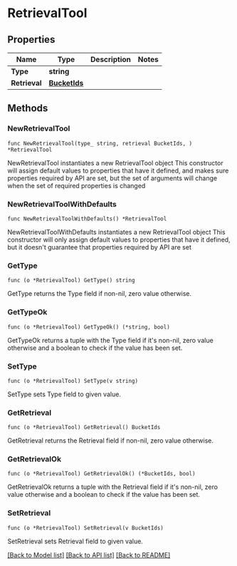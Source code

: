 # RetrievalTool

## Properties

Name | Type | Description | Notes
------------ | ------------- | ------------- | -------------
**Type** | **string** |  | 
**Retrieval** | [**BucketIds**](BucketIds.md) |  | 

## Methods

### NewRetrievalTool

`func NewRetrievalTool(type_ string, retrieval BucketIds, ) *RetrievalTool`

NewRetrievalTool instantiates a new RetrievalTool object
This constructor will assign default values to properties that have it defined,
and makes sure properties required by API are set, but the set of arguments
will change when the set of required properties is changed

### NewRetrievalToolWithDefaults

`func NewRetrievalToolWithDefaults() *RetrievalTool`

NewRetrievalToolWithDefaults instantiates a new RetrievalTool object
This constructor will only assign default values to properties that have it defined,
but it doesn't guarantee that properties required by API are set

### GetType

`func (o *RetrievalTool) GetType() string`

GetType returns the Type field if non-nil, zero value otherwise.

### GetTypeOk

`func (o *RetrievalTool) GetTypeOk() (*string, bool)`

GetTypeOk returns a tuple with the Type field if it's non-nil, zero value otherwise
and a boolean to check if the value has been set.

### SetType

`func (o *RetrievalTool) SetType(v string)`

SetType sets Type field to given value.


### GetRetrieval

`func (o *RetrievalTool) GetRetrieval() BucketIds`

GetRetrieval returns the Retrieval field if non-nil, zero value otherwise.

### GetRetrievalOk

`func (o *RetrievalTool) GetRetrievalOk() (*BucketIds, bool)`

GetRetrievalOk returns a tuple with the Retrieval field if it's non-nil, zero value otherwise
and a boolean to check if the value has been set.

### SetRetrieval

`func (o *RetrievalTool) SetRetrieval(v BucketIds)`

SetRetrieval sets Retrieval field to given value.



[[Back to Model list]](../README.md#documentation-for-models) [[Back to API list]](../README.md#documentation-for-api-endpoints) [[Back to README]](../README.md)


